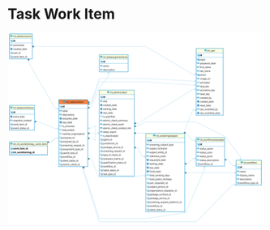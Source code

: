 # Task Work Item

![alt text](<../../../../../static/img/prismaenterprise - int_taskworkitem.png>)

<!-- ![alt text](<../../../../../static/img/prismaenterprise - int_paymentinvoice.png>)

## Atomic Check (int_atomiccheck)

Attributes:

1. **Check Title**: Name of the specific check being performed (e.g., identity verification).
2. **Start Date**: Date when the check begins.
3. **Due Date**: Deadline for completing the check.
4. **Check Summary**: Summary of the check's findings.
5. **Check Result**: Result of the check (e.g., passed, failed).
6. **Jurisdiction**: Region or area where the check is conducted.
7. **Status**: Current status of the check (e.g., pending, in progress, completed).

## Related Fields:

1. **Jurisdiction ID**: Links to int_jurisdiction to specify the area of the check.
2. **Task Type ID**: Links to int_atomicchecktasktype to define the type of task involved in the check.
3. **Workflow ID**: Links to int_workflow to track the workflow process.
4. **Latest Status ID**: Links to int_workflowstatustype to specify the current status in the workflow.

# Related Entities

## Task Management (int_taskworkitem):

1. **Task Label**: Name or label for a task related to the atomic check.
2. **Description**: Detailed description of the task.
3. **Assigned Date**: Date the task was assigned.
4. **Due Date**: Deadline for the task completion.
5. **Status**: Current status of the task (e.g., pending, completed).
6. **Assignee**: User responsible for the task.

# Related Fields:

1. **Assignee ID**: Links to jhi_user to identify the user assigned to the task.
2. **Screening Request ID**: Links to int_screeningrequest to associate the task with a specific screening request. -->
